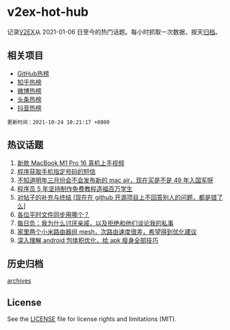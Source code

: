 # v2ex-hot-hub

 记录[V2EX](https://www.v2ex.com/)从 2021-01-06 日至今的热门话题。每小时抓取一次数据，按天[归档](archives)。
 
 ## 相关项目

- [GitHub热榜](https://github.com/snaildev/github-hot-hub)
- [知乎热榜](https://github.com/snaildev/zhihu-hot-hub)
- [微博热榜](https://github.com/snaildev/weibo-hot-hub)
- [头条热榜](https://github.com/snaildev/toutiao-hot-hub)
- [抖音热榜](https://github.com/snaildev/douyin-hot-hub)


 `更新时间：2021-10-24 10:21:17 +0800`

## 热议话题

1. [新款 MacBook M1 Pro 16 真机上手视频](https://www.v2ex.com/t/810038)
1. [程序获取手机指定号码的短信](https://www.v2ex.com/t/809973)
1. [不知道明年三月份会不会发布新的 mac air，现在买是不是 49 年入国军呀](https://www.v2ex.com/t/809982)
1. [程序员 5 年坚持制作免费教程造福百万学生](https://www.v2ex.com/t/810045)
1. [对帖子的补充与终结 [现在在 github 开源项目上不回答别人的问题，都是错了么]](https://www.v2ex.com/t/809972)
1. [各位平时文件同步用哪个？](https://www.v2ex.com/t/810009)
1. [每日负：我为什么讨厌亲戚，以及拒绝和他们谈论我的私事](https://www.v2ex.com/t/810003)
1. [家里两个小米路由器组 mesh，次路由速度很差，希望得到优化建议](https://www.v2ex.com/t/810034)
1. [深入理解 android 包体积优化，给 apk 瘦身全部技巧](https://www.v2ex.com/t/810075)

## 历史归档

[archives](archives)

## License

See the [LICENSE](LICENSE) file for license rights and limitations (MIT).
